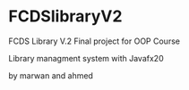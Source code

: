 # FCDSlibraryV2
FCDS Library V.2
Final project for OOP Course 

Library managment system with Javafx20

by marwan and ahmed
